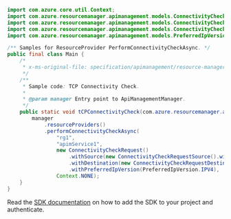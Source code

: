 ```java
import com.azure.core.util.Context;
import com.azure.resourcemanager.apimanagement.models.ConnectivityCheckRequest;
import com.azure.resourcemanager.apimanagement.models.ConnectivityCheckRequestDestination;
import com.azure.resourcemanager.apimanagement.models.ConnectivityCheckRequestSource;
import com.azure.resourcemanager.apimanagement.models.PreferredIpVersion;

/** Samples for ResourceProvider PerformConnectivityCheckAsync. */
public final class Main {
    /*
     * x-ms-original-file: specification/apimanagement/resource-manager/Microsoft.ApiManagement/stable/2021-08-01/examples/ApiManagementPerformConnectivityCheck.json
     */
    /**
     * Sample code: TCP Connectivity Check.
     *
     * @param manager Entry point to ApiManagementManager.
     */
    public static void tCPConnectivityCheck(com.azure.resourcemanager.apimanagement.ApiManagementManager manager) {
        manager
            .resourceProviders()
            .performConnectivityCheckAsync(
                "rg1",
                "apimService1",
                new ConnectivityCheckRequest()
                    .withSource(new ConnectivityCheckRequestSource().withRegion("northeurope"))
                    .withDestination(new ConnectivityCheckRequestDestination().withAddress("8.8.8.8").withPort(53L))
                    .withPreferredIpVersion(PreferredIpVersion.IPV4),
                Context.NONE);
    }
}
```

Read the [SDK documentation](https://github.com/Azure/azure-sdk-for-java/blob/azure-resourcemanager-apimanagement_1.0.0-beta.3/sdk/apimanagement/azure-resourcemanager-apimanagement/README.md) on how to add the SDK to your project and authenticate.
